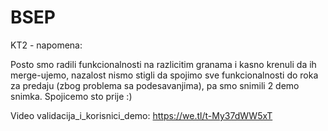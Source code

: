 # BSEP

KT2 - napomena:

Posto smo radili funkcionalnosti na razlicitim granama i kasno krenuli da ih merge-ujemo, nazalost nismo stigli da spojimo sve funkcionalnosti do roka za predaju (zbog problema sa podesavanjima), pa smo snimili 2 demo snimka. Spojicemo sto prije :)

Video validacija_i_korisnici_demo:
https://we.tl/t-My37dWW5xT
